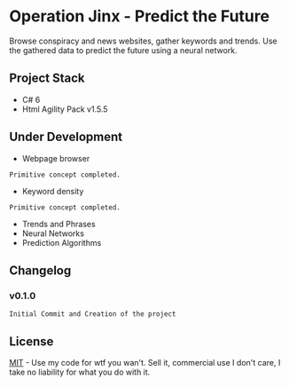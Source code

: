# Operation Jinx - Predict the Future
 Browse conspiracy and news websites, gather keywords and trends. Use the gathered data to predict the future using a neural network.

## Project Stack
* C# 6
* Html Agility Pack v1.5.5

## Under Development
* Webpage browser
```
Primitive concept completed.
```
* Keyword density
```
Primitive concept completed.
```
* Trends and Phrases
* Neural Networks
* Prediction Algorithms

## Changelog
### v0.1.0
```
Initial Commit and Creation of the project
```

## License
[MIT](https://github.com/Quadrat1c/OpJinx/blob/master/LICENSE) - Use my code for wtf you wan't. Sell it, commercial use I don't care, I take no liability for what you do with it.

